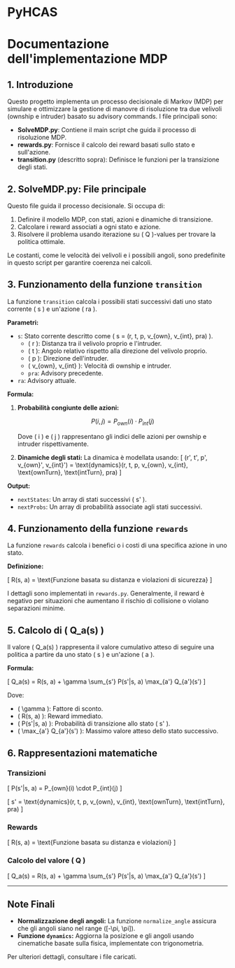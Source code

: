 # PyHCAS

# Documentazione dell'implementazione MDP

## 1. Introduzione

Questo progetto implementa un processo decisionale di Markov (MDP) per simulare e ottimizzare la gestione di manovre di risoluzione 
tra due velivoli (ownship e intruder) basato su advisory commands. I file principali sono:

- **SolveMDP.py**: Contiene il main script che guida il processo di risoluzione MDP.
- **rewards.py**: Fornisce il calcolo dei reward basati sullo stato e sull'azione.
- **transition.py** (descritto sopra): Definisce le funzioni per la transizione degli stati.

## 2. SolveMDP.py: File principale

Questo file guida il processo decisionale. Si occupa di:
1. Definire il modello MDP, con stati, azioni e dinamiche di transizione.
2. Calcolare i reward associati a ogni stato e azione.
3. Risolvere il problema usando iterazione su \( Q \)-values per trovare la politica ottimale.

Le costanti, come le velocità dei velivoli e i possibili angoli, sono predefinite in questo script per garantire coerenza nei calcoli.

## 3. Funzionamento della funzione `transition`

La funzione `transition` calcola i possibili stati successivi dati uno stato corrente \( s \) e un'azione \( ra \).

**Parametri:**

- `s`: Stato corrente descritto come \( s = (r, t, p, v_{own}, v_{int}, pra) \).
  - \( r \): Distanza tra il velivolo proprio e l'intruder.
  - \( t \): Angolo relativo rispetto alla direzione del velivolo proprio.
  - \( p \): Direzione dell'intruder.
  - \( v_{own}, v_{int} \): Velocità di ownship e intruder.
  - `pra`: Advisory precedente.
- `ra`: Advisory attuale.

**Formula:**

1. **Probabilità congiunte delle azioni:**  
   ```math
   P(i, j) = P_{own}(i) \cdot P_{int}(j)
   ```
   Dove \( i \) e \( j \) rappresentano gli indici delle azioni per ownship e intruder rispettivamente.

2. **Dinamiche degli stati:** La dinamica è modellata usando:
   \[
   (r', t', p', v_{own}', v_{int}') = \text{dynamics}(r, t, p, v_{own}, v_{int}, \text{ownTurn}, \text{intTurn}, pra)
   \]

**Output:**

- `nextStates`: Un array di stati successivi \( s' \).
- `nextProbs`: Un array di probabilità associate agli stati successivi.

## 4. Funzionamento della funzione `rewards`

La funzione `rewards` calcola i benefici o i costi di una specifica azione in uno stato. 

**Definizione:**

\[ R(s, a) = \text{Funzione basata su distanza e violazioni di sicurezza} \]

I dettagli sono implementati in `rewards.py`. Generalmente, il reward è negativo per situazioni che aumentano il rischio di collisione 
o violano separazioni minime.

## 5. Calcolo di \( Q_a(s) \)

Il valore \( Q_a(s) \) rappresenta il valore cumulativo atteso di seguire una politica a partire da uno stato \( s \) e un'azione \( a \).

**Formula:**

\[
Q_a(s) = R(s, a) + \gamma \sum_{s'} P(s'|s, a) \max_{a'} Q_{a'}(s')
\]

Dove:

- \( \gamma \): Fattore di sconto.
- \( R(s, a) \): Reward immediato.
- \( P(s'|s, a) \): Probabilità di transizione allo stato \( s' \).
- \( \max_{a'} Q_{a'}(s') \): Massimo valore atteso dello stato successivo.

## 6. Rappresentazioni matematiche

### Transizioni

\[
P(s'|s, a) = P_{own}(i) \cdot P_{int}(j)
\]

\[
s' = \text{dynamics}(r, t, p, v_{own}, v_{int}, \text{ownTurn}, \text{intTurn}, pra)
\]

### Rewards

\[
R(s, a) = \text{Funzione basata su distanza e violazioni}
\]

### Calcolo del valore \( Q \)

\[
Q_a(s) = R(s, a) + \gamma \sum_{s'} P(s'|s, a) \max_{a'} Q_{a'}(s')
\]

---

## Note Finali

- **Normalizzazione degli angoli:** La funzione `normalize_angle` assicura che gli angoli siano nel range \([-\pi, \pi]\).
- **Funzione `dynamics`:** Aggiorna la posizione e gli angoli usando cinematiche basate sulla fisica, implementate con trigonometria.

Per ulteriori dettagli, consultare i file caricati.


